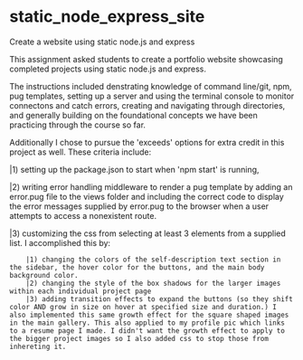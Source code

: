 # static_node_express_site
 Create a website using static node.js and express

 This assignment asked students to create a portfolio website showcasing completed projects using static node.js and express.

 The instructions included denstrating knowledge of command line/git, npm, pug templates, setting up a server and using the terminal console to monitor connectons and catch errors, creating and navigating through directories, and generally building on the foundational concepts we have been practicing through the course so far.

 Additionally I chose to pursue the 'exceeds' options for extra credit in this project as well.
 These criteria include:

 |1) setting up the package.json to start when 'npm start' is running,

 |2) writing error handling middleware to render a pug template by adding an error.pug file to the views folder and including the correct code to display the error messages supplied by error.pug to the browser when a user attempts to access a nonexistent route.

 |3) customizing the css from selecting at least 3 elements from a supplied list.
    I accomplished this by:

        |1) changing the colors of the self-description text section in the sidebar, the hover color for the buttons, and the main body background color. 
        |2) changing the style of the box shadows for the larger images within each individual project page
        |3) adding transition effects to expand the buttons (so they shift color AND grow in size on hover at specified size and duration.) I also implemented this same growth effect for the square shaped images in the main gallery. This also applied to my profile pic which links to a resume page I made. I didn't want the growth effect to apply to the bigger project images so I also added css to stop those from inhereting it.